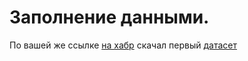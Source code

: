 
# Заполнение данными.

По вашей же ссылке [на хабр](https://habr.com/ru/company/edison/blog/480408/) скачал первый [датасет](https://www.kaggle.com/shwetabh123/mall-customers/version/1)

